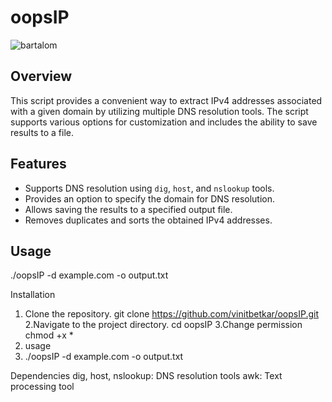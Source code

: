 # oopsIP

![bartalom](https://github.com/vinitbetkar/oopsIP/assets/114536926/fee21440-0222-4865-a4f5-41bc6c15fbef)


## Overview
This script provides a convenient way to extract IPv4 addresses associated with a given domain by utilizing multiple DNS resolution tools. The script supports various options for customization and includes the ability to save results to a file.

## Features
- Supports DNS resolution using `dig`, `host`, and `nslookup` tools.
- Provides an option to specify the domain for DNS resolution.
- Allows saving the results to a specified output file.
- Removes duplicates and sorts the obtained IPv4 addresses.

## Usage

./oopsIP -d example.com -o output.txt

Installation

1. Clone the repository.
git clone https://github.com/vinitbetkar/oopsIP.git
2.Navigate to the project directory.
cd oopsIP
3.Change permission
chmod +x * 
4. usage
5.  ./oopsIP -d example.com -o output.txt


Dependencies
dig, host, nslookup: DNS resolution tools
awk: Text processing tool
